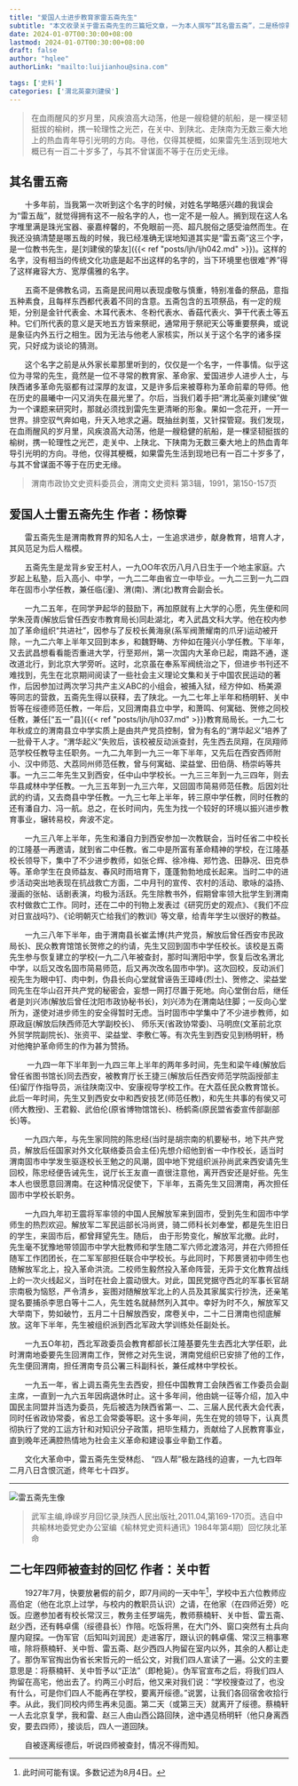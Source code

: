 ```yaml
---
title: "爱国人士进步教育家雷五斋先生"
subtitle: "本文收录关于雷五斋先生的三篇短文章，一为本人撰写“其名雷五斋”，二是杨惊霄为先生传记，三为关中哲回忆的那个重要事件"
date: 2024-01-07T00:30:00+08:00
lastmod: 2024-01-07T00:30:00+08:00
draft: false
author: "hqlee"
authorLink: "mailto:luijianhou@sina.com"

tags: ['史料']
categories: ['渭北英豪刘建侯']
---
```


>在血雨醒风的岁月里，风疾浪高大动荡，他是一艘稳健的航船，是一棵坚韧挺拔的榆树，携一轮理性之光芒，在关中、到陕北、走陕南为无数三秦大地上的热血青年导引光明的方向。寻他，仅得其梗概，如果雷先生活到现地大概已有一百二十岁多了，与其不曾谋面不等于在历史无缘。

## 其名雷五斋

　　十多年前，当我第一次听到这个名字的时候，对姓名学略感兴趣的我误会为“雷五哉”，就觉得拥有这不一般名字的人，也一定不是一般人。搁到现在这人名字堆里满是珠光宝器、豪嘉梓馨的，不免眼前一亮、超凡脱俗之感受油然而生。在我还没搞清楚是哪五哉的时候，我已经准确无误地知道其实是“雷五斋”这三个字，是一位教书先生，是[刘建侯的挚友]({{< ref "posts/ljh/ljh042.md" >}})。这样的名字，没有相当的传统文化功底是起不出这样的名字的，当下环境里也很难“养”得了这样雍容大方、宽厚儒雅的名字。

　　五斋不是佛教名词，五斋是民间用以表现虔敬与慎重，特别准备的祭品，意指五种素食，且每样东西都代表着不同的含意。五斋包含的五项祭品，有一定的规矩，分别是金针代表金、木耳代表木、冬粉代表水、香菇代表火、笋干代表土等五种。它们所代表的意义是天地五方皆来祭祀，通常用于祭祀天公等重要祭典，或说是象征内外五行之相生。因为无法与他老人家核实，所以关于这个名字的诸多探究，只好成为谈论的猜测。

　　这个名字之前是从外家长辈那里听到的，仅仅是一个名字，一件事情。似乎这位为寻常的先生，竟然是一位不寻常的教育家、革命家、爱国进步人进步人士，与陕西诸多革命先驱都有过深厚的友谊，又是许多后来被尊称为革命前辈的导师。他在历史的晨曦中一闪又消失在晨光里了。尔后，当我们着手把“渭北英豪刘建侯”做为一个课题来研究时，那就必须找到雷先生更清晰的形象。果如一念花开，一开一世界。排空驭气奔如电，升天入地求之遍。既抽丝剥茧，又针探管窥。我们发现，在血雨醒风的岁月里，风疾浪高大动荡，他是一艘稳健的航船，是一棵坚韧挺拔的榆树，携一轮理性之光芒，走关中、上陕北、下陕南为无数三秦大地上的热血青年导引光明的方向。寻他，仅得其梗概，如果雷先生活到现地已有一百二十岁多了，与其不曾谋面不等于在历史无缘。



>渭南市政协文史资料委员会，渭南文史资料  第3辑，1991，第150-157页

## 爱国人士雷五斋先生 作者：杨惊霄

　　雷五斋先生是渭南教育界的知名人士，一生追求进步，献身教育，培育人才，其风范足为后人楷模。

　　五斋先生是龙背乡安王村人，一九OO年农历八月八日生于一个地主家庭。六岁起上私塾，后入高小、中学，一九二二年由省立一中毕业。一九二三到一九二四年在固市小学任教，兼任临(潼)、渭(南)、渭(北)教育会副会长。

　　一九二五年，在同学尹起华的鼓励下，再加原就有上大学的心愿，先生便和同学朱茂青(解放后曾任西安市教育局长)同赴湖北，考入武昌文科大学。他在校内参加了革命组织“共进社”，因参与了反校长黄海泉(系军阀萧耀南的爪牙)运动被开除，一九二六年上半年又回到本乡，和魏野畴、方仲如在隆兴小学任教。下半年，又去武昌想看看能否重进大学，行至郑州，第一次国内大革命已起，南路不通，遂改道北行，到北京大学旁听。这时，北京虽在奉系军阀统治之下，但进步书刊还不难找到，先生在北京期间阅读了一些社会主义理论文集和关于中国农民运动的著作，后因参加过两次学习共产主义ABC的小组会，被捕入狱，经方仲如、杨美源等同志的营救，五斋先生得以获释，去了陕北。一九二七年上半年和杨明轩、关中哲等在绥德师范任教，一年后，又回渭南县立中学，和萧鸣、何寓础、贺修之同校任教，兼任[“五一”县]({{< ref "posts/ljh/ljh037.md" >}})教育局局长。一九二七年秋成立的渭南县立中学实质上是由共产党员控制，曾为有名的“渭华起义”培养了一批骨干人才。“渭华起义”失败后，该校被反动派查封，先生西去凤翔，在凤翔师范学校任教导主任职务。一九二九年到一九三一年下半年，又先后在西安西师附小、汉中师范、大荔同州师范任教，曾与何寓础、梁益堂、田伯荫、杨崇屿等共事。一九三二年先生又到西安，任中山中学校长。一九三三年到一九三四年，则去华县咸林中学任教。一九三五年到一九三六年，又回固市简易师范任教。后因刘壮武的约请，又去商县中学任教。一九三七年上半年，转三原中学任教，同时任教的还有潘自力、冯一航。总之，在长时间内，先生为找一个较好的环境以振兴进步教育事业，辗转易校，奔波不定。

　　一九三八年上半年，先生和潘自力到西安参加一次教联会，当时任省二中校长的江隆基一再邀请，就到省二中任教。省二中是所富有革命精神的学校，在江隆基校长领导下，集中了不少进步教师，如张仑辉、徐冷梅、郑竹逸、田静况、田克恭等。革命学生在良师益友、春风时雨培育下，蓬蓬勃勃地成长起来。当时二中的进步活动突出地表现在抗战救亡方面，二中月刊的宣传、农村的活动、歌咏的溢扬、漫画的张帖、话剧表演，均极为活跃。先生除教书外，假期曾率领大批学生到渭南农村做救亡工作。同时，还在二中的刊物上发表过《研究历史的观点》、《我们不应对日宣战吗?》、《论明朝灭亡给我们的教训》等文章，给青年学生以很好的教益。

　　一九三八年下半年，由于渭南县长崔孟博(共产党员，解放后曾任西安市民政局长)、民众教育馆馆长贺修之的约请，先生又回到固市中学任校长。该校是五斋先生参与恢复建立的学校(一九二八年被查封，那时叫渭阳中学，恢复后改名渭北中学，以后又改名固市简易师范，后又再次改名固市中学)。这次回校，反动派们视先生为眼中钉、肉中刺，伪县长向心堂就曾诬告王璋峰(烈士)、贺修之、梁益堂同先生在华山召开共产党的秘密会，妄想一网打尽置于死地。向心堂倒台后，继任者是刘兴沛(解放后曾任沈阳市政协秘书长)，刘兴沛为在渭南站住脚；一反向心堂所为，遂使对进步师生的安全得暂时无虑。当时固市中学集中了不少进步教师，如原政庭(解放后陕西师范大学副校长)、  师乐天(省政协常委)、马明庶(文革前北京外贸学院副院长)、张资平、梁益堂、李敷仁等。有次先生到西安见到杨明轩，杨对他掩护革命师生的作为甚为赞扬。

　　 一九四一年下半年到一九四三年上半年的两年多时间，先生和梁午峰(解放后曾任省图书馆长)同去西安，被教育厅长王捷三(解放后任西安师范学院函授部主任)留厅作指导员，派往陕南汉中、安康视导学校工作。在大荔任民众教育馆长。此后一年时间，先生又到西安女中和西安技艺(师范任教)，和先生共事的有侯又可(师大教授)、王君毅、武伯伦(原省博物馆馆长)、杨鹤斋(原民盟省委宣传部副部长)等。

　　一九四六年，与先生家同院的陈忠经(当时是胡宗南的机要秘书，地下共产党员，解放后任国家对外文化联络委员会主任)先想介绍他到省一中作校长，适当时渭南固市中学发生驱逐校长王勉之的风潮，固中地下党组织派孙尚武来西安请先生回校，陈忠经便告诫先生，说厅长王友直一直很注意他，离开西安还是好些。先生本人也很愿意回渭南。在这种情况促使下，下半年，五斋先生又回渭南，再次担任固市中学校长职务。

　　一九四九年初王震将军率领的中国人民解放军来到固市，受到先生和固市中学师生的热烈欢迎。解放军二军民运部长冯尚贤，骑二师科长刘奉堂，都是先生旧日的学生，来固市后，都曾拜望先生。随后，  由于形势变化，解放军北撤。此时，先生毫不犹豫地带领固市中学大批教师和学生随二军六师北渡洛河，并在六师担任随军工作团团长，在二军军部担任联合中学校长。与此同时，下邦景贤初中师生也随解放军北上，投入革命洪流。二校师生毅然投入革命阵营，无异于文化教育战线上的一次火线起义，当时在社会上震动很大。对此，国民党据守西北的军事长官胡宗南极为恼怒，严令清乡，妄图对随解放军北上的人员及其家属实行抄洗，还亲笔提名要捕杀李思白等十二人，先生姓名就赫然列入其中。幸好为时不久，解放军又大举南下，势如破竹，五月二十日解放西安，席卷关中，二十二日渭南也彻底解放。这年下半年，先生被组织派到西北军政大学训练处任副处长。

　　一九五O年初，西北军政委员会教育都部长江隆基要先生去西北大学任职，此时渭南地委要先生回渭南工作，贺修之对先生说，渭南党组织已安排了他的工作，先生便回渭南，担任渭南专员公署三科副科长，兼任咸林中学校长。

　　一九五一年，省上调五斋先生去西安，担任中国教育工会陕西省工作委员会副主席，一直到一九六五年因病退休时止。这十多年间，他由姚一征等介绍，加入中国民主同盟并当选为委员，先后被选为陕西省第一、二、三届人民代表大会代表，同时任省政协常委，省总工会常委等职。这十多年间，先生在党的领导下，认真贯彻执行了党的工运方针和对知识分子政策，把毕生精力，贡献给了人民教育事业，直到晚年还满腔热情地为社会主义革命和建设事业辛勤工作着。

　　文化大革命中，雷五斋先生受林彪、 “四人帮”极左路线的迫害，一九七四年二月八日含恨沉逝，终年七十四岁。

---

![雷五斋先生像](/images/ljh/雷五斋先生.jpg "雷五斋校长是刘建侯同志的革命挚友")

>武军主编,峥嵘岁月回忆录,陕西人民出版社,2011.04,第169-170页。选自中共榆林地委党史办公室编《榆林党史资料通讯》1984年第4期）回忆陕北革命


## 二七年四师被查封的回忆  作者：关中哲

　　1927年7月，快要放暑假的前夕，即7月间的一天中午[^1]，学校中五六位教师应高伯定（他在北京上过学，与校内的教职员认识）之请，在他家（在四师近旁）吃饭。应邀参加者有校长常汉三，教务主任罗端先，教师蔡楠轩、关中哲、雷五斋、赵少西，还有韩卓儒（绥德县长）作陪。吃饭将黑，在大门外、窗口突然有土兵向屋内窥探。一伪军官（后知叫刘润民）走进客厅，跟认识的韩卓儒、常汉三稍事寒喧，除将蔡楠轩、关中哲、雷五斋、赵少西四人拘留在室内以外，其余的人都让走了。那伪军官掏出伪省长宋哲元的一纸公文，对我们四人宣读了一遍。公文的主要意思是：将蔡楠轩、关中哲予以“正法”（即枪毙）。伪军官宣布之后，将我们四人拘留在高宅，他出去了。约两三小时后，他又来对我们说：“学校搜查过了，也没有什么，可是你们四人不能再在学校，要离开绥德。”说罢，让我们各回宿舍收拾行李。从此，我们同校内师生再未见面。第二天（或第三天）就离开了绥德。蔡楠轩一人去北京复学，我和雷、赵三人由山西公路回陕，途中遇见杨明轩（他只身离西安，要去四师），接谈后，四人一道回陕。

　　自被逐离绥德后，听说四师被查封，情况不得而知。

    
[^1]: 此时间可能有误。多数记述为8月4日。